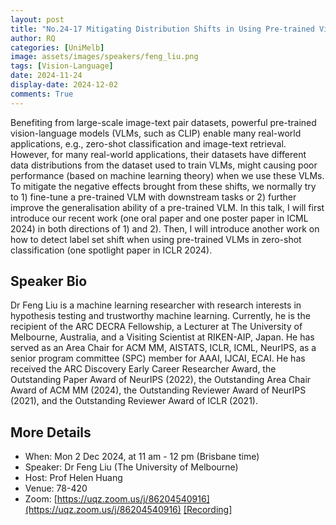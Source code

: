 ```yaml
---
layout: post
title: "No.24-17 Mitigating Distribution Shifts in Using Pre-trained Vision-Language Models"
author: RQ
categories: [UniMelb]
image: assets/images/speakers/feng_liu.png
tags: [Vision-Language]
date: 2024-11-24
display-date: 2024-12-02
comments: True
---
```


Benefiting from large-scale image-text pair datasets, powerful pre-trained vision-language models (VLMs, such as CLIP) enable many real-world applications, e.g., zero-shot classification and image-text retrieval. However, for many real-world applications, their datasets have different data distributions from the dataset used to train VLMs, might causing poor performance (based on machine learning theory) when we use these VLMs. To mitigate the negative effects brought from these shifts, we normally try to 1) fine-tune a pre-trained VLM with downstream tasks or 2) further improve the generalisation ability of a pre-trained VLM. In this talk, I will first introduce our recent work (one oral paper and one poster paper in ICML 2024) in both directions of 1) and 2). Then, I will introduce another work on how to detect label set shift when using pre-trained VLMs in zero-shot classification (one spotlight paper in ICLR 2024).

## Speaker Bio

Dr Feng Liu is a machine learning researcher with research interests in hypothesis testing and trustworthy machine learning. Currently, he is the recipient of the ARC DECRA Fellowship, a Lecturer at The University of Melbourne, Australia, and a Visiting Scientist at RIKEN-AIP, Japan. He has served as an Area Chair for ACM MM, AISTATS, ICLR, ICML, NeurIPS, as a senior program committee (SPC) member for AAAI, IJCAI, ECAI. He has received the ARC Discovery Early Career Researcher Award, the Outstanding Paper Award of NeurIPS (2022), the Outstanding Area Chair Award of ACM MM (2024), the Outstanding Reviewer Award of NeurIPS (2021), and the Outstanding Reviewer Award of ICLR (2021).

## More Details

- When: Mon 2 Dec 2024, at 11 am - 12 pm (Brisbane time)
- Speaker: Dr Feng Liu (The University of Melbourne)
- Host: Prof Helen Huang
- Venue: 78-420
- Zoom: [https://uqz.zoom.us/j/86204540916](https://uqz.zoom.us/j/86204540916) [[Recording]](https://uqz.zoom.us/j/86204540916)
